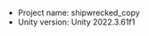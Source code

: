 <!-- UNITY CODE ASSIST INSTRUCTIONS START -->
- Project name: shipwrecked_copy
- Unity version: Unity 2022.3.61f1
<!-- UNITY CODE ASSIST INSTRUCTIONS END -->